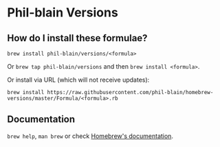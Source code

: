 # Phil-blain Versions

## How do I install these formulae?
`brew install phil-blain/versions/<formula>`

Or `brew tap phil-blain/versions` and then `brew install <formula>`.

Or install via URL (which will not receive updates):

```
brew install https://raw.githubusercontent.com/phil-blain/homebrew-versions/master/Formula/<formula>.rb
```

## Documentation
`brew help`, `man brew` or check [Homebrew's documentation](https://docs.brew.sh).
